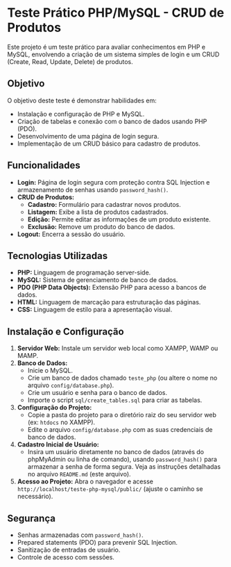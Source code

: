 # Teste Prático PHP/MySQL - CRUD de Produtos

Este projeto é um teste prático para avaliar conhecimentos em PHP e MySQL, envolvendo a criação de um sistema simples de login e um CRUD (Create, Read, Update, Delete) de produtos.

## Objetivo

O objetivo deste teste é demonstrar habilidades em:

* Instalação e configuração de PHP e MySQL.
* Criação de tabelas e conexão com o banco de dados usando PHP (PDO).
* Desenvolvimento de uma página de login segura.
* Implementação de um CRUD básico para cadastro de produtos.

## Funcionalidades

* **Login:**  Página de login segura com proteção contra SQL Injection e armazenamento de senhas usando `password_hash()`.
* **CRUD de Produtos:**
    * **Cadastro:**  Formulário para cadastrar novos produtos.
    * **Listagem:**  Exibe a lista de produtos cadastrados.
    * **Edição:**  Permite editar as informações de um produto existente.
    * **Exclusão:**  Remove um produto do banco de dados.
* **Logout:**  Encerra a sessão do usuário.

## Tecnologias Utilizadas

* **PHP:** Linguagem de programação server-side.
* **MySQL:** Sistema de gerenciamento de banco de dados.
* **PDO (PHP Data Objects):**  Extensão PHP para acesso a bancos de dados.
* **HTML:** Linguagem de marcação para estruturação das páginas.
* **CSS:**  Linguagem de estilo para a apresentação visual.

## Instalação e Configuração

1. **Servidor Web:** Instale um servidor web local como XAMPP, WAMP ou MAMP.
2. **Banco de Dados:**
    * Inicie o MySQL.
    * Crie um banco de dados chamado `teste_php` (ou altere o nome no arquivo `config/database.php`).
    * Crie um usuário e senha para o banco de dados.
    * Importe o script `sql/create_tables.sql` para criar as tabelas.
3. **Configuração do Projeto:**
    * Copie a pasta do projeto para o diretório raiz do seu servidor web (ex: `htdocs` no XAMPP).
    * Edite o arquivo `config/database.php` com as suas credenciais de banco de dados.
4. **Cadastro Inicial de Usuário:**
    * Insira um usuário diretamente no banco de dados (através do phpMyAdmin ou linha de comando), usando `password_hash()` para armazenar a senha de forma segura.  Veja as instruções detalhadas no arquivo `README.md` (este arquivo).
5. **Acesso ao Projeto:** Abra o navegador e acesse `http://localhost/teste-php-mysql/public/` (ajuste o caminho se necessário).

## Segurança

* Senhas armazenadas com `password_hash()`.
* Prepared statements (PDO) para prevenir SQL Injection.
* Sanitização de entradas de usuário.
* Controle de acesso com sessões.
